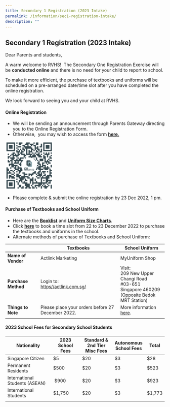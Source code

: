 ```yaml
---
title: Secondary 1 Registration (2023 Intake)
permalink: /information/sec1-registration-intake/
description: ""
---
```

## Secondary 1 Registration (2023 Intake)

Dear Parents and students,

A warm welcome to RVHS!  The Secondary One Registration Exercise will be **conducted online** and there is no need for your child to report to school.

To make it more efficient, the purchase of textbooks and uniforms will be scheduled on a pre-arranged date/time slot after you have completed the online registration.

We look forward to seeing you and your child at RVHS.

#### Online Registration

*   We will be sending an announcement through Parents Gateway directing you to the Online Registration Form. 
*   Otherwise,  you may wish to access the form **[here](https://go.gov.sg/rvhs-sec1-registration)**[.](https://go.gov.sg/rvhs-sec1-registration)

<img src="/images/2023 Sec 1 Reg QR Code.png" style="width:30%">

*   Please complete & submit the online registration by 23 Dec 2022, 1 pm.

#### Purchase of Textbooks and School Uniform

* Here are the **[Booklist](/files/RVHS%20S1-%20Booklist%202023.pdf)** and **[Uniform Size Charts](/files/My%20Uniform%20Shop%20ASIA%20Pte%20Ltd%20-%20RVHS.pdf)**.
* Click **[here](https://go.gov.sg/rvhs-sec1-textbooks-uniform)** to book a time slot from 22 to 23 December 2022 to purchase the textbooks and uniforms in the school.
* Alternate methods of purchase of Textbooks and School Uniform:

|   |  Textbooks | School Uniform  |
|---|---|---|
| **Name of Vendor**  | Actlink Marketing  |  MyUniform Shop |
| **Purchase Method**  |  Login to:  <br>[https//actlink.com.sg/](https://actlink.com.sg/) |  Visit:  <br>209 New Upper Changi Road  <br>#03-651  <br>Singapore 460209  <br>(Opposite Bedok MRT Station) |
| **Things to Note**  | Please place your orders before 27 December 2022.  | More information [here](/files/2023%20sec1%20MyUniform%20Information.pdf).  |
|   |   |   |

#### 2023 School Fees for Secondary School Students

| Nationality  |  2023 School Fees | **Standard &**<br>**2nd Tier Misc Fees**  | Autonomous  <br>School Fees  |  Total |
|---|---|---|---|---|
|  Singapore Citizen | $5  | $20  | $3  |  $28 |
| Permanent Residents  |  $500 | $20  |  $3 |  $523 |
| International Students (ASEAN)  |  $900  |  $20 | $3  | $923  |
| International Students  |  $1,750 |  $20 |  $3 | $1,773  |
|   |   |   |   |   |


